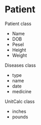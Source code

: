 # Patient
Patient class
- Name
- DOB
- Pesel
- Height
- Weight

Diseases class
- type
- name
- date
- medicine

UnitCalc class
- inches
- pounds